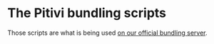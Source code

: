The Pitivi bundling scripts
======

Those scripts are what is being used [on our official bundling server](https://ci.gstreamer.net/job/pitivi-bundling/).
